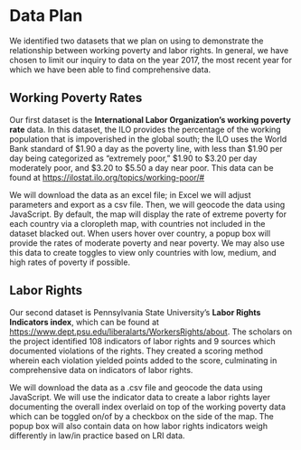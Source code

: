 # Data Plan
We identified two datasets that we plan on using to demonstrate the relationship between working poverty and labor rights. In general, we have chosen to limit our inquiry to data on the year 2017, the most recent year for which we have been able to find comprehensive data. 

## Working Poverty Rates

Our first dataset is the **International Labor Organization’s working poverty rate** data. In this dataset, the ILO provides the percentage of the working population that is impoverished in the global south; the ILO uses the World Bank standard of $1.90 a day as the poverty line, with less than $1.90 per day being categorized as “extremely poor,” $1.90 to $3.20 per day moderately poor, and $3.20 to $5.50 a day near poor. This data can be found at https://ilostat.ilo.org/topics/working-poor/# 

We will download the data as an excel file; in Excel we will adjust parameters and export as a csv file. Then, we will geocode the data using JavaScript. By default, the map will display the rate of extreme poverty for each country via a cloropleth map, with countries not included in the dataset blacked out. When users hover over country, a popup box will provide the rates of moderate poverty and near poverty. We may also use this data to create toggles to view only countries with low, medium, and high rates of poverty if possible.

## Labor Rights

Our second dataset is Pennsylvania State University’s **Labor Rights Indicators index**, which can be found at https://www.dept.psu.edu/liberalarts/WorkersRights/about. The scholars on the project identified 108 indicators of labor rights and 9 sources which documented violations of the rights. They created a scoring method wherein each violation yielded points added to the score, culminating in comprehensive data on indicators of labor rights. 

We will download the data as a .csv file and geocode the data using JavaScript. We will use the indicator data to create a labor rights layer documenting the overall index overlaid on top of the working poverty data which can be toggled on/of by a checkbox on the side of the map. The popup box will also contain data on how labor rights indicators weigh differently in law/in practice based on LRI data.  
